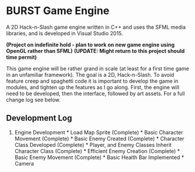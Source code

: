 # BURST Game Engine
A 2D Hack-n-Slash game engine written in C++ and uses the SFML media libraries, and is developed in Visual Studio 2015.

**(Project on indefinite hold - plan to work on new game engine using OpenGL rather than SFML)**
**(UPDATE: Might return to this project should time permit)**

This game engine will be rather grand in scale (at least for a first time game in an unfamiliar framework). The goal is a 2D, Hack-n-Slash. To avoid feature creep and spaghetti code it is important to develop the game in modules, and tighten up the features as I go along. First, the engine will need to be developed, then the interface, followed by art assets. For a full change log see below.

## Development Log
  1. Engine Development
    * Load Map Sprite (Complete)
    * Basic Character Movement (Complete)
    * Basic Enemy Created (Complete)
    * Character Class Developed (Complete)
    * Player, and Enemy Classes Inherit Character Class (Complete)
    * Efficient Enemy Creation (Complete)
    * Basic Enemy Movement (Complete)
    * Basic Health Bar Implemented
    * Camera

